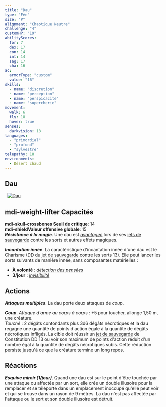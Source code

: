 ```yaml
---
title: "Dau"
type: "Fée"
size: "P"
alignment: "Chaotique Neutre"
challenge: "4"
customHP: "19"
abilityScores:
  for: 7
  dex: 17
  con: 14
  int: 14
  sag: 17
  cha: 16
ac:
  armorType: "custom"
  value: "16"
skills:
  - name: "discretion"
  - name: "perception"
  - name: "perspicacite"
  - name: "supercherie"
movement:
  walk: 6
  fly: 18
  hover: true
senses:
  darkvision: 18
languages:
  - "primordial"
  - "profond"
  - "sylvestre"
telepathy: 18
environments:
  - Désert chaud
---
```

## Dau
&nbsp;
[![Dau](https://www.douaratil.fr/illustrations/fee/daum.png)](https://www.douaratil.fr/illustrations/fee/dau.jpg)  
## <v-icon>mdi-weight-lifter</v-icon> Capacités
**<v-icon>mdi-skull-crossbones</v-icon> Seuil de critique**: 14          
**<v-icon>mdi-shield</v-icon>Valeur offensive globale**: 15  
_**Résistance à la magie**_. Une dau est [_avantagée_](/utiliser-les-caracteristiques/#avantage-et-desavantage) lors de ses [jets de sauvegarde](/utiliser-les-caracteristiques/#jets-de-sauvegarde) contre les sorts et autres effets magiques.

_**Incantation innée**_. La caractéristique d'incantation innée d'une dau est le Charisme (DD du [jet de sauvegarde](/utiliser-les-caracteristiques/#jets-de-sauvegarde) contre les sorts 13). Elle peut lancer les sorts suivants de manière innée, sans composantes matérielles :
* **À volonté** : [_détection des pensées_](/grimoire/detection-des-pensees/)
* **3/jour** : [_invisibilité_](/grimoire/invisibilite/)

## Actions
_**Attaques multiples**_. La dau porte deux attaques de _coup_.

_**Coup**_. _Attaque d'arme au corps à corps_ : +5 pour toucher, allonge 1,50 m, une créature.  
_Touché_ : 2 dégâts contondants plus 3d6 dégâts nécrotiques et la dau regagne une quantité de points d'action égale à la quantité de dégâts nécrotiques infligés. La cible doit réussir un [jet de sauvegarde](/utiliser-les-caracteristiques/#jets-de-sauvegarde) de Constitution DD 13 ou voir son maximum de points d'action réduit d'un nombre égal à la quantité de dégâts nécrotiques subis. Cette réduction persiste jusqu'à ce que la créature termine un long repos.

## Réactions
_**Esquive miroir (1/jour)**_. Quand une dau est sur le point d'être touchée par une attaque ou affectée par un sort, elle crée un double illusoire pour la remplacer et se téléporte dans un emplacement inoccupé qu'elle peut voir et qui se trouve dans un rayon de 9 mètres. La dau n'est pas affectée par l'attaque ou le sort et son double illusoire est détruit.
